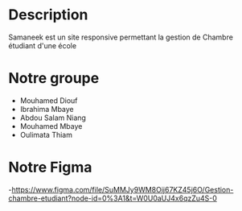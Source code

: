 # Description

Samaneek est un site responsive  permettant la gestion de Chambre étudiant d'une école 

# Notre groupe

- Mouhamed Diouf
- Ibrahima Mbaye
- Abdou Salam Niang
- Mouhamed Mbaye
- Oulimata Thiam



# Notre Figma

-https://www.figma.com/file/SuMMJy9WM8Oij67KZ45j6O/Gestion-chambre-etudiant?node-id=0%3A1&t=W0U0aUJ4x6qzZu4S-0
